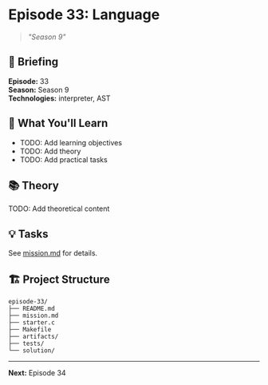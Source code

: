 # Episode 33: Language
> *"Season 9"*

## 📖 Briefing

**Episode:** 33  
**Season:** Season 9  
**Technologies:** interpreter, AST

## 🎯 What You'll Learn

- TODO: Add learning objectives
- TODO: Add theory
- TODO: Add practical tasks

## 📚 Theory

TODO: Add theoretical content

## 💡 Tasks

See [mission.md](mission.md) for details.

## 🏗 Project Structure

```
episode-33/
├── README.md
├── mission.md
├── starter.c
├── Makefile
├── artifacts/
├── tests/
└── solution/
```

---

**Next:** Episode 34
